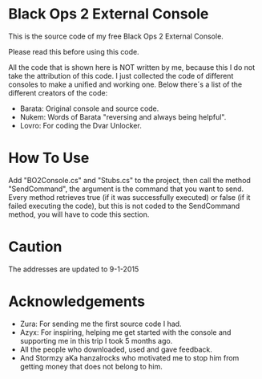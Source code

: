 Black Ops 2 External Console
============================

This is the source code of my free Black Ops 2 External Console.

Please read this before using this code.

All the code that is shown here is NOT written by me, because this I do not take the attribution of this code.
I just collected the code of different consoles to make a unified and working one. Below there´s a list of the different creators of the code:
- Barata: Original console and source code.
- Nukem: Words of Barata "reversing and always being helpful".
- Lovro: For coding the Dvar Unlocker.

How To Use
==========

Add "BO2Console.cs" and "Stubs.cs" to the project, then call the method "SendCommand", the argument is the command that you want to send.
Every method retrieves true (if it was successfully executed) or false (if it failed executing the code), but this is not coded to the SendCommand method, you will have to code this section.

Caution
=======
The addresses are updated to 9-1-2015

Acknowledgements
===============
- Zura: For sending me the first source code I had.
- Azyx: For inspiring, helping me get started with the console and supporting me in this trip I took 5 months ago.
- All the people who downloaded, used and gave feedback.
- And Stormzy aKa hanzalrocks who motivated me to stop him from getting money that does not belong to him.


